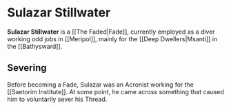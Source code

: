# Sulazar Stillwater
**Sulazar Stillwater** is a [[The Faded|Fade]], currently employed as a diver working odd jobs in [[Meripol]], mainly for the [[Deep Dwellers|Msanti]] in the [[Bathysward]].

## Severing
Before becoming a Fade, Sulazar was an Acronist working for the [[Saetorim Institute]]. At some point, he came across something that caused him to voluntarily sever his Thread.